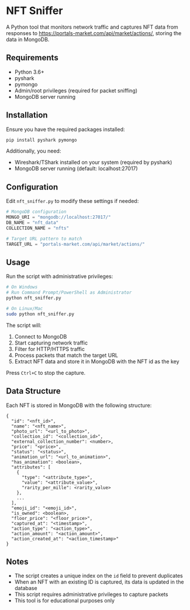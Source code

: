 # NFT Sniffer

A Python tool that monitors network traffic and captures NFT data from responses to https://portals-market.com/api/market/actions/, storing the data in MongoDB.

## Requirements

- Python 3.6+
- pyshark
- pymongo
- Admin/root privileges (required for packet sniffing)
- MongoDB server running

## Installation

Ensure you have the required packages installed:

```bash
pip install pyshark pymongo
```

Additionally, you need:
- Wireshark/TShark installed on your system (required by pyshark)
- MongoDB server running (default: localhost:27017)

## Configuration

Edit `nft_sniffer.py` to modify these settings if needed:

```python
# MongoDB configuration
MONGO_URI = "mongodb://localhost:27017/"
DB_NAME = "nft_data"
COLLECTION_NAME = "nfts"

# Target URL pattern to match
TARGET_URL = "portals-market.com/api/market/actions/"
```

## Usage

Run the script with administrative privileges:

```bash
# On Windows
# Run Command Prompt/PowerShell as Administrator
python nft_sniffer.py

# On Linux/Mac
sudo python nft_sniffer.py
```

The script will:
1. Connect to MongoDB
2. Start capturing network traffic 
3. Filter for HTTP/HTTPS traffic
4. Process packets that match the target URL
5. Extract NFT data and store it in MongoDB with the NFT id as the key

Press `Ctrl+C` to stop the capture.

## Data Structure

Each NFT is stored in MongoDB with the following structure:

```
{
  "id": "<nft_id>",
  "name": "<nft_name>",
  "photo_url": "<url_to_photo>",
  "collection_id": "<collection_id>",
  "external_collection_number": <number>,
  "price": "<price>",
  "status": "<status>",
  "animation_url": "<url_to_animation>",
  "has_animation": <boolean>,
  "attributes": [
    {
      "type": "<attribute_type>",
      "value": "<attribute_value>",
      "rarity_per_mille": <rarity_value>
    },
    ...
  ],
  "emoji_id": "<emoji_id>",
  "is_owned": <boolean>,
  "floor_price": "<floor_price>",
  "captured_at": "<timestamp>",
  "action_type": "<action_type>",
  "action_amount": "<action_amount>",
  "action_created_at": "<action_timestamp>"
}
```

## Notes

- The script creates a unique index on the `id` field to prevent duplicates
- When an NFT with an existing ID is captured, its data is updated in the database
- This script requires administrative privileges to capture packets
- This tool is for educational purposes only
